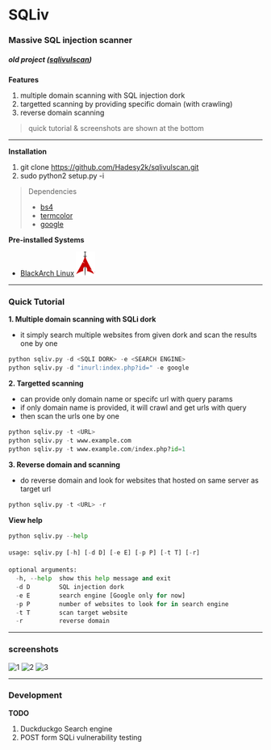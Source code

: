 SQLiv
===

### Massive SQL injection scanner  
##### old project ([sqlivulscan](https://github.com/Hadesy2k/sqlivulscan/tree/old))  
**Features**  
1. multiple domain scanning with SQL injection dork
2. targetted scanning by providing specific domain (with crawling)
4. reverse domain scanning

> quick tutorial & screenshots are shown at the bottom  

---

**Installation**  
1. git clone https://github.com/Hadesy2k/sqlivulscan.git
2. sudo python2 setup.py -i

> Dependencies  
> - [bs4](https://pypi.python.org/pypi/bs4)  
> - [termcolor](https://pypi.python.org/pypi/termcolor)  
> - [google](https://pypi.python.org/pypi/google)

**Pre-installed Systems**  
- [BlackArch Linux](https://blackarch.org/scanner.html) ![BlackArch](https://raw.githubusercontent.com/BlackArch/blackarch-artwork/master/logo/logo-38-49.png)

---
### Quick Tutorial  
**1. Multiple domain scanning with SQLi dork**  
- it simply search multiple websites from given dork and scan the results one by one
```python
python sqliv.py -d <SQLI DORK> -e <SEARCH ENGINE>  
python sqliv.py -d "inurl:index.php?id=" -e google  
```

**2. Targetted scanning**  
- can provide only domain name or specifc url with query params
- if only domain name is provided, it will crawl and get urls with query
- then scan the urls one by one
```python
python sqliv.py -t <URL>  
python sqliv.py -t www.example.com  
python sqliv.py -t www.example.com/index.php?id=1  
```

**3. Reverse domain and scanning**  
- do reverse domain and look for websites that hosted on same server as target url
```python
python sqliv.py -t <URL> -r
```

**View help**  
```python
python sqliv.py --help

usage: sqliv.py [-h] [-d D] [-e E] [-p P] [-t T] [-r]

optional arguments:
  -h, --help  show this help message and exit
  -d D        SQL injection dork
  -e E        search engine [Google only for now]
  -p P        number of websites to look for in search engine
  -t T        scan target website
  -r          reverse domain
```

---
### screenshots
![1](https://raw.githubusercontent.com/Hadesy2k/sqlivulscan/alpha/screenshots/1.png)
![2](https://raw.githubusercontent.com/Hadesy2k/sqlivulscan/alpha/screenshots/2.png)
![3](https://raw.githubusercontent.com/Hadesy2k/sqlivulscan/alpha/screenshots/3.png)

---

### Development
**TODO**
1. Duckduckgo Search engine
2. POST form SQLi vulnerability testing
